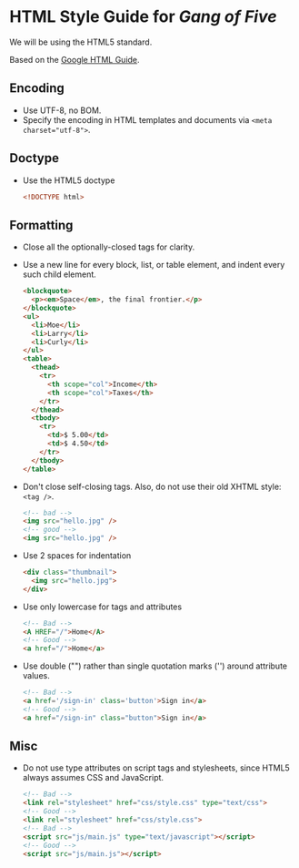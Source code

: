 # HTML Style Guide for *Gang of Five*

We will be using the HTML5 standard.

Based on the [Google HTML Guide](http://google-styleguide.googlecode.com/svn/trunk/htmlcssguide.xml).

## Encoding
 - Use UTF-8, no BOM.
 - Specify the encoding in HTML templates and documents via `<meta charset="utf-8">`.

## Doctype
 - Use the HTML5 doctype

    ~~~html
    <!DOCTYPE html>
    ~~~
    
## Formatting
 - Close all the optionally-closed tags for clarity.
 - Use a new line for every block, list, or table element, and indent every such child element.
    ~~~html
    <blockquote>
      <p><em>Space</em>, the final frontier.</p>
    </blockquote>
    <ul>
      <li>Moe</li>
      <li>Larry</li>
      <li>Curly</li>
    </ul>
    <table>
      <thead>
        <tr>
          <th scope="col">Income</th>
          <th scope="col">Taxes</th>
        </tr>
      </thead>
      <tbody>
        <tr>
          <td>$ 5.00</td>
          <td>$ 4.50</td>
        </tr>
      </tbody>
    </table>
    ~~~
 
 - Don't close self-closing tags. Also, do not use their old XHTML style: `<tag />`.
    ~~~html
    <!-- bad -->
    <img src="hello.jpg" />
    <!-- good -->
    <img src="hello.jpg" />
    ~~~

 - Use 2 spaces for indentation

    ~~~html
    <div class="thumbnail">
      <img src="hello.jpg">
    </div>
    ~~~
 - Use only lowercase for tags and attributes

    ~~~html
    <!-- Bad -->
    <A HREF="/">Home</A>
    <!-- Good -->
    <a href="/">Home</a>
    ~~~

 - Use double ("") rather than single quotation marks ('') around attribute values.

    ~~~html
    <!-- Bad -->
    <a href='/sign-in' class='button'>Sign in</a>
    <!-- Good -->
    <a href="/sign-in" class="button">Sign in</a>
    ~~~
## Misc
 - Do not use type attributes on script tags and stylesheets, since HTML5 always assumes CSS and JavaScript.

    ~~~html
    <!-- Bad -->
    <link rel="stylesheet" href="css/style.css" type="text/css">
    <!-- Good -->
    <link rel="stylesheet" href="css/style.css">
    <!-- Bad -->
    <script src="js/main.js" type="text/javascript"></script>
    <!-- Good -->
    <script src="js/main.js"></script>
    ~~~
